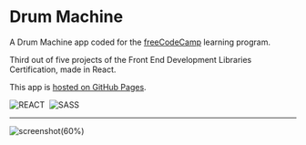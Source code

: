 # Drum Machine

A Drum Machine app coded for the [freeCodeCamp](https://www.freecodecamp.org) learning program.

Third out of five projects of the Front End Development Libraries Certification, made in React.

This app is [hosted on GitHub Pages](https://marcocosta1618.github.io/drum-machine/).

![REACT](https://img.shields.io/badge/REACT-grey.svg?&logo=react&logoColor=blue)&nbsp;
![SASS](https://img.shields.io/badge/SASS-cc6699.svg?&logo=sass&logoColor=white)&nbsp;

---

![screenshot(60%)](https://user-images.githubusercontent.com/78434326/120496731-18127f00-c3be-11eb-8b92-cf21fcd2ae3e.jpg)

